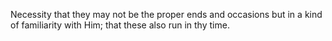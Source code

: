 Necessity that they may not be the proper ends and occasions but in a kind of familiarity with Him; that these also run in thy time.
